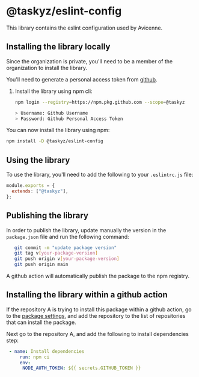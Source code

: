 # @taskyz/eslint-config

This library contains the eslint configuration used by Avicenne.

## Installing the library locally

Since the organization is private, you'll need to be a member of the organization to install the library.

You'll need to generate a personal access token from [github](https://docs.github.com/en/authentication/keeping-your-account-and-data-secure/managing-your-personal-access-tokens#creating-a-personal-access-token-classic).

1. Install the library using npm cli:

   ```bash
   npm login --registry=https://npm.pkg.github.com --scope=@taskyz

   > Username: Github Username
   > Password: Github Personal Access Token
   ```

You can now install the library using npm:

```bash
npm install -D @taskyz/eslint-config
```

## Using the library

To use the library, you'll need to add the following to your `.eslintrc.js` file:

```js
module.exports = {
  extends: ["@taskyz"],
};
```

## Publishing the library

In order to publish the library, update manually the version in the `package.json` file and run the following command:

```bash
   git commit -m "update package version"
   git tag v[your-package-version]
   git push origin v[your-package-version]
   git push origin main
```

A github action will automatically publish the package to the npm registry.

## Installing the library within a github action

If the repository A is trying to install this package within a github action, go to the [package settings](https://github.com/orgs/taskyz/packages/npm/eslint-config/settings), and add the repository to the list of repositories that can install the package.

Next go to the repository A, and add the following to install dependencies step:

```yaml
 - name: Install dependencies
     run: npm ci
     env:
      NODE_AUTH_TOKEN: ${{ secrets.GITHUB_TOKEN }}
```
